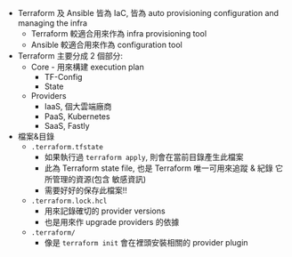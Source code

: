 
- Terraform 及 Ansible 皆為 IaC, 皆為 auto provisioning configuration and managing the infra
    - Terraform 較適合用來作為 infra provisioning tool
    - Ansible 較適合用來作為 configuration tool
- Terraform 主要分成 2 個部分:
    - Core - 用來構建 execution plan
        - TF-Config
        - State
    - Providers
        - IaaS, 個大雲端廠商
        - PaaS, Kubernetes
        - SaaS, Fastly
- 檔案&目錄
    - `.terraform.tfstate`
        - 如果執行過 `terraform apply`, 則會在當前目錄產生此檔案
        - 此為 Terraform state file, 也是 Terraform 唯一可用來追蹤 & 紀錄 它所管理的資源(包含 敏感資訊)
        - 需要好好的保存此檔案!!
    - `.terraform.lock.hcl`
        - 用來記錄確切的 provider versions
        - 也是用來作 upgrade providers 的依據
    - `.terraform/`
        - 像是 `terraform init` 會在裡頭安裝相關的 provider plugin
